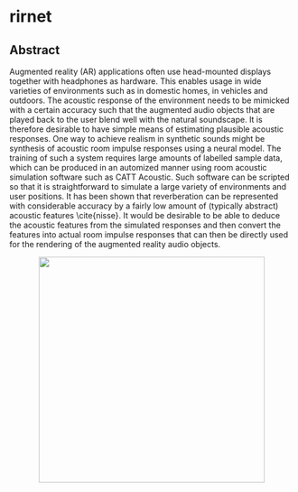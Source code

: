 # rirnet

## Abstract 
Augmented reality (AR) applications often use head-mounted displays together with headphones as hardware. This enables usage in wide varieties of environments such as in domestic homes, in vehicles and outdoors. The acoustic response of the environment needs to be mimicked with a certain accuracy such that the augmented audio objects that are played back to the user blend well with the natural soundscape. It is therefore desirable to have simple means of estimating plausible acoustic responses.
One way to achieve realism in synthetic sounds might be synthesis of acoustic room impulse responses using a neural model. The training of such a system requires large amounts of labelled sample data, which can be produced in an automized manner using room acoustic simulation software such as CATT Acoustic. Such software can be scripted so that it is straightforward to simulate a large variety of environments and user positions. 
It has been shown that reverberation can be represented with considerable accuracy by a fairly low amount of (typically abstract) acoustic features \cite{nisse}. It would be desirable to be able to deduce the acoustic features from the simulated responses and then convert the features into actual room impulse responses that can then be directly used for the rendering of the augmented reality audio objects. 

<p align="center">
<img src ="https://user-images.githubusercontent.com/17339037/47945933-09157880-df06-11e8-8ab4-5176cdc612e8.png" width="400" />
</p>
